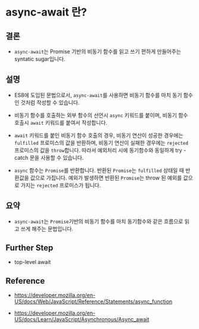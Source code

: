# async-await 란?

## 결론

- `async-await`는 Promise 기반의 비동기 함수를 읽고 쓰기 편하게 만들어주는 syntatic sugar입니다.

## 설명

- ES8에 도입된 문법으로서, `async-await`를 사용하면 비동기 함수를 마치 동기 함수인 것처럼 작성할 수 있습니다.

- 비동기 함수를 호출하는 외부 함수의 선언시 `async` 키워드를 붙이며, 비동기 함수 호출시 `await` 키워드를 붙여서 작성합니다.

- `await` 키워드를 붙인 비동기 함수 호출의 경우, 비동기 연산이 성공한 경우에는 `fulfilled` 프로미스의 값을 반환하며, 비동기 연산이 실패한 경우에는 `rejected` 프로미스의 값을 `throw`합니다. 따라서 예외처리 시에 동기함수와 동일하게 try - catch 문을 사용할 수 있습니다.

- `async` 함수는 `Promise`를 반환합니다. 반환된 `Promise`는 `fulfilled` 상태일 때 반환값을 값으로 가집니다. 예외가 발생하면 반환된 `Promise`는 throw 된 예외를 값으로 가지는 `rejected` 프로미스가 됩니다.

## 요약

- `async-await`는 `Promise`기반의 비동기 함수를 마치 동기함수와 같은 흐름으로 읽고 쓰게 해주는 문법입니다.

## Further Step

- top-level await

## Reference

- https://developer.mozilla.org/en-US/docs/Web/JavaScript/Reference/Statements/async_function

- https://developer.mozilla.org/en-US/docs/Learn/JavaScript/Asynchronous/Async_await
